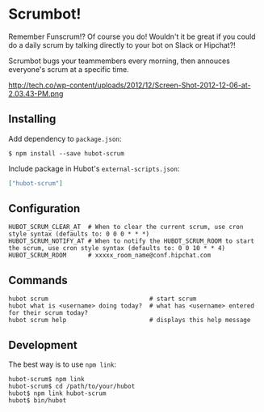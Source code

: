 # Scrumbot!

Remember Funscrum!? Of course you do! Wouldn't it be great if you could do a daily scrum by talking directly to your bot on Slack or Hipchat?!

Scrumbot bugs your teammembers every morning, then annouces everyone's scrum at a specific time.

http://tech.co/wp-content/uploads/2012/12/Screen-Shot-2012-12-06-at-2.03.43-PM.png

## Installing

Add dependency to `package.json`:

```console
$ npm install --save hubot-scrum
```

Include package in Hubot's `external-scripts.json`:

```json
["hubot-scrum"]
```

## Configuration

    HUBOT_SCRUM_CLEAR_AT  # When to clear the current scrum, use cron style syntax (defaults to: 0 0 0 * * *)
    HUBOT_SCRUM_NOTIFY_AT # When to notify the HUBOT_SCRUM_ROOM to start the scrum, use cron style syntax (defaults to: 0 0 10 * * 4)
    HUBOT_SCRUM_ROOM      # xxxxx_room_name@conf.hipchat.com

## Commands

    hubot scrum                            # start scrum
    hubot what is <username> doing today?  # what has <username> entered for their scrum today?
    hubot scrum help                       # displays this help message


## Development

The best way is to use `npm link`:

```
hubot-scrum$ npm link
hubot-scrum$ cd /path/to/your/hubot
hubot$ npm link hubot-scrum
hubot$ bin/hubot
